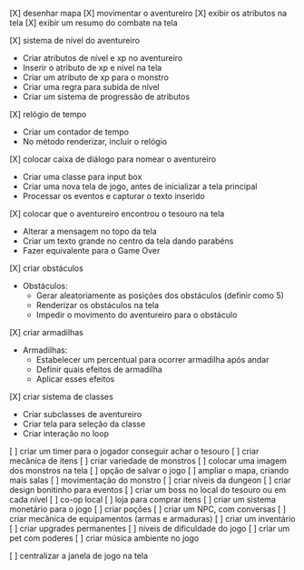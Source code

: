 [X] desenhar mapa
[X] movimentar o aventureiro
[X] exibir os atributos na tela
[X] exibir um resumo do combate na tela

[X] sistema de nível do aventureiro
- Criar atributos de nível e xp no aventureiro
- Inserir o atributo de xp e nível na tela
- Criar um atributo de xp para o monstro
- Criar uma regra para subida de nível
- Criar um sistema de progressão de atributos

[X] relógio de tempo
- Criar um contador de tempo
- No método renderizar, incluir o relógio

[X] colocar caixa de diálogo para nomear o aventureiro
- Criar uma classe para input box
- Criar uma nova tela de jogo, antes de inicializar a tela principal
- Processar os eventos e capturar o texto inserido

[X] colocar que o aventureiro encontrou o tesouro na tela
- Alterar a mensagem no topo da tela
- Criar um texto grande no centro da tela dando parabéns
- Fazer equivalente para o Game Over

[X] criar obstáculos
- Obstáculos:
    - Gerar aleatoriamente as posições dos obstáculos (definir como 5)
    - Renderizar os obstáculos na tela
    - Impedir o movimento do aventureiro para o obstáculo

[X] criar armadilhas
- Armadilhas:
    - Estabelecer um percentual para ocorrer armadilha após andar
    - Definir quais efeitos de armadilha
    - Aplicar esses efeitos

[X] criar sistema de classes
- Criar subclasses de aventureiro
- Criar tela para seleção da classe
- Criar interação no loop

[ ] criar um timer para o jogador conseguir achar o tesouro
[ ] criar mecânica de itens
[ ] criar variedade de monstros
[ ] colocar uma imagem dos monstros na tela
[ ] opção de salvar o jogo
[ ] ampliar o mapa, criando mais salas
[ ] movimentação do monstro
[ ] criar níveis da dungeon
[ ] criar design bonitinho para eventos
[ ] criar um boss no local do tesouro ou em cada nível
[ ] co-op local
[ ] loja para comprar itens
[ ] criar um sistema monetário para o jogo
[ ] criar poções
[ ] criar um NPC, com conversas
[ ] criar mecânica de equipamentos (armas e armaduras)
[ ] criar um inventário
[ ] criar upgrades permanentes
[ ] níveis de dificuldade do jogo
[ ] criar um pet com poderes
[ ] criar música ambiente no jogo

[ ] centralizar a janela de jogo na tela
